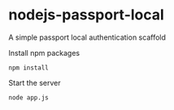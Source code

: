 # nodejs-passport-local
A simple passport local authentication scaffold

Install npm packages

`npm install`

Start the server

`node app.js`
